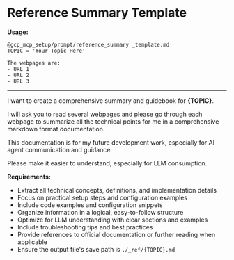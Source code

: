 # Reference Summary Template

**Usage:**
```
@gcp_mcp_setup/prompt/reference_summary _template.md
TOPIC = 'Your Topic Here'

The webpages are:
- URL 1
- URL 2
- URL 3
```

---

I want to create a comprehensive summary and guidebook for **{TOPIC}**.

I will ask you to read several webpages and please go through each webpage to summarize all the technical points for me in a comprehensive markdown format documentation.

This documentation is for my future development work, especially for AI agent communication and guidance.

Please make it easier to understand, especially for LLM consumption.

**Requirements:**
- Extract all technical concepts, definitions, and implementation details
- Focus on practical setup steps and configuration examples
- Include code examples and configuration snippets
- Organize information in a logical, easy-to-follow structure
- Optimize for LLM understanding with clear sections and examples
- Include troubleshooting tips and best practices
- Provide references to official documentation or further reading when applicable
- Ensure the output file's save path is `./_ref/{TOPIC}.md`
